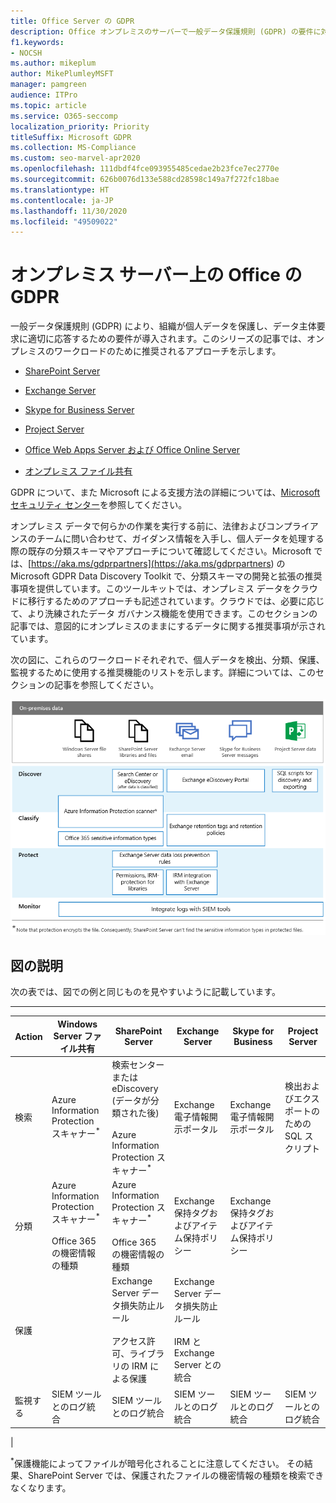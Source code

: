 ```yaml
---
title: Office Server の GDPR
description: Office オンプレミスのサーバーで一般データ保護規則 (GDPR) の要件に対応する方法について説明します。
f1.keywords:
- NOCSH
ms.author: mikeplum
author: MikePlumleyMSFT
manager: pamgreen
audience: ITPro
ms.topic: article
ms.service: O365-seccomp
localization_priority: Priority
titleSuffix: Microsoft GDPR
ms.collection: MS-Compliance
ms.custom: seo-marvel-apr2020
ms.openlocfilehash: 111dbdf4fce093955485cedae2b23fce7ec2770e
ms.sourcegitcommit: 626b0076d133e588cd28598c149a7f272fc18bae
ms.translationtype: HT
ms.contentlocale: ja-JP
ms.lasthandoff: 11/30/2020
ms.locfileid: "49509022"
---
```

# <a name="gdpr-for-office-on-premises-servers"></a>オンプレミス サーバー上の Office の GDPR

一般データ保護規則 (GDPR) により、組織が個人データを保護し、データ主体要求に適切に応答するための要件が導入されます。このシリーズの記事では、オンプレミスのワークロードのために推奨されるアプローチを示します。

- [SharePoint Server](gdpr-for-sharepoint-server.md)

- [Exchange Server](gdpr-for-exchange-server.md)

- [Skype for Business Server](gdpr-for-skype-for-business-server.md)

- [Project Server](gdpr-for-project-server.md)

- [Office Web Apps Server および Office Online Server](gdpr-for-office-online-server.md)

- [オンプレミス ファイル共有](gdpr-for-on-premises-file-shares.md)

GDPR について、また Microsoft による支援方法の詳細については、[Microsoft セキュリティ センター](https://www.microsoft.com/trust-center/privacy/gdpr-overview
)を参照してください。

オンプレミス データで何らかの作業を実行する前に、法律およびコンプライアンスのチームに問い合わせて、ガイダンス情報を入手し、個人データを処理する際の既存の分類スキーマやアプローチについて確認してください。Microsoft では、[https://aka.ms/gdprpartners](<https://aka.ms/gdprpartners>) の Microsoft GDPR Data Discovery Toolkit で、分類スキーマの開発と拡張の推奨事項を提供しています。このツールキットでは、オンプレミス データをクラウドに移行するためのアプローチも記述されています。クラウドでは、必要に応じて、より洗練されたデータ ガバナンス機能を使用できます。このセクションの記事では、意図的にオンプレミスのままにするデータに関する推奨事項が示されています。

次の図に、これらのワークロードそれぞれで、個人データを検出、分類、保護、監視するために使用する推奨機能のリストを示します。詳細については、このセクションの記事を参照してください。

![ワークロード全体で個人データを検出、分類、保護、監視する機能を説明する図](../media/gdpr-for-office-servers-image1.png)

## <a name="illustration-description"></a>図の説明

次の表では、図での例と同じものを見やすいように記載しています。

****

|Action|Windows Server ファイル共有|SharePoint Server|Exchange Server|Skype for Business|Project Server|
|---|---|---|---|---|---|
|検索|Azure Information Protection スキャナー<sup>\*</sup>|検索センターまたは eDiscovery (データが分類された後) <br/><br/> Azure Information Protection スキャナー<sup>\*</sup>|Exchange 電子情報開示ポータル|Exchange 電子情報開示ポータル|検出およびエクスポートのための SQL スクリプト|
|分類|Azure Information Protection スキャナー<sup>\*</sup> <br/><br/> Office 365 の機密情報の種類|Azure Information Protection スキャナー<sup>\*</sup> <br/><br/> Office 365 の機密情報の種類|Exchange 保持タグおよびアイテム保持ポリシー|Exchange 保持タグおよびアイテム保持ポリシー||
|保護||Exchange Server データ損失防止ルール <br/><br/> アクセス許可、ライブラリの IRM による保護|Exchange Server データ損失防止ルール <br/><br/> IRM と Exchange Server との統合|||
|監視する|SIEM ツールとのログ統合|SIEM ツールとのログ統合|SIEM ツールとのログ統合|SIEM ツールとのログ統合|SIEM ツールとのログ統合|
|

<sup>\*</sup>保護機能によってファイルが暗号化されることに注意してください。 その結果、SharePoint Server では、保護されたファイルの機密情報の種類を検索できなくなります。
